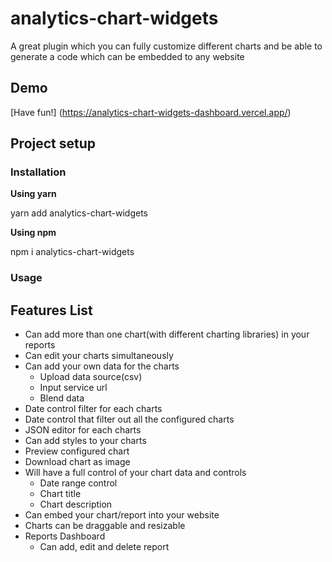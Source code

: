 # analytics-chart-widgets

A great plugin which you can fully customize different charts and be able to generate a code which can be embedded to any website

## Demo

[Have fun!] (https://analytics-chart-widgets-dashboard.vercel.app/)

## Project setup

### Installation

**Using yarn**

yarn add analytics-chart-widgets

**Using npm**

npm i analytics-chart-widgets

### Usage

## Features List

- Can add more than one chart(with different charting libraries) in your reports
- Can edit your charts simultaneously
- Can add your own data for the charts
  - Upload data source(csv)
  - Input service url
  - Blend data
- Date control filter for each charts
- Date control that filter out all the configured charts
- JSON editor for each charts
- Can add styles to your charts
- Preview configured chart
- Download chart as image
- Will have a full control of your chart data and controls
  - Date range control
  - Chart title
  - Chart description
- Can embed your chart/report into your website
- Charts can be draggable and resizable
- Reports Dashboard
  - Can add, edit and delete report

